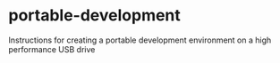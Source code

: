 portable-development
====================

Instructions for creating a portable development environment on a high performance USB drive

